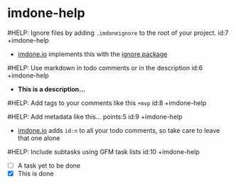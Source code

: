 imdone-help
====

#HELP: Ignore files by adding `.imdoneignore` to the root of your project. id:7 +imdone-help
- [imdone.io](https://imdone.io) implements this with the [ignore package](https://www.npmjs.com/package/ignore)

#HELP: Use markdown in todo comments or in the description id:6 +imdone-help
- **This is a description...**

#HELP: Add tags to your comments like this `+mvp` id:8 +imdone-help

#HELP: Add metadata like this... points:5 id:9 +imdone-help
- [imdone.io](https://imdone.io) adds `id:n` to all your todo comments, so take care to leave that one alone

#HELP: Include subtasks using GFM task lists id:10 +imdone-help
- [ ] A task yet to be done
- [x] This is done
